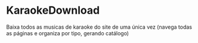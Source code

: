 # KaraokeDownload
Baixa todos as musicas de karaoke do site de uma única vez (navega todas as páginas e organiza por tipo, gerando catálogo)
